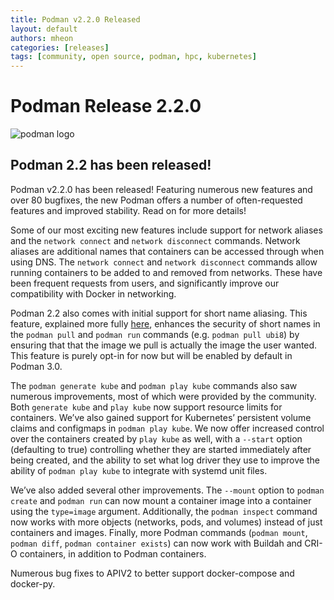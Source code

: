 ```yaml
---
title: Podman v2.2.0 Released
layout: default
authors: mheon
categories: [releases]
tags: [community, open source, podman, hpc, kubernetes]
---
```


# Podman Release 2.2.0

![podman logo](https://podman.io/images/podman.svg)

## Podman 2.2 has been released!

Podman v2.2.0 has been released! Featuring numerous new features and over 80 bugfixes, the new Podman offers a number of often-requested features and improved stability. Read on for more details!
<!--readmore-->

Some of our most exciting new features include support for network aliases and the `network connect` and `network disconnect` commands. Network aliases are additional names that containers can be accessed through when using DNS.  The `network connect` and `network disconnect` commands allow running containers to be added to and removed from networks. These have been frequent requests from users, and significantly improve our compatibility with Docker in networking.

Podman 2.2 also comes with initial support for short name aliasing. This feature, explained more fully [here](https://www.redhat.com/sysadmin/container-image-short-names), enhances the security of short names in the `podman pull` and `podman run` commands (e.g. `podman pull ubi8`) by ensuring that that the image we pull is actually the image the user wanted. This feature is purely opt-in for now but will be enabled by default in Podman 3.0.

The `podman generate kube` and `podman play kube` commands also saw numerous improvements, most of which were provided by the community. Both `generate kube` and `play kube` now support resource limits for containers. We’ve also gained support for Kubernetes’ persistent volume claims and configmaps in `podman play kube`. We now offer increased control over the containers created by `play kube` as well, with a `--start` option (defaulting to true) controlling whether they are started immediately after being created, and the ability to set what log driver they use to improve the ability of `podman play kube` to integrate with systemd unit files.

We’ve also added several other improvements. The `--mount` option to `podman create` and `podman run` can now mount a container image into a container using the `type=image` argument. Additionally, the `podman inspect` command now works with more objects (networks, pods, and volumes) instead of just containers and images. Finally, more Podman commands (`podman mount`, `podman diff`, `podman container exists`) can now work with Buildah and CRI-O containers, in addition to Podman containers.

Numerous bug fixes to APIV2 to better support docker-compose and docker-py.
